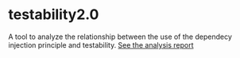 # testability2.0

A tool to analyze the relationship between the use of the dependecy injection principle and testability.
[See the analysis report](report/testability.pdf)
